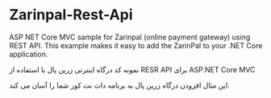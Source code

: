 # Zarinpal-Rest-Api
ASP NET Core MVC sample for Zarinpal (online payment gateway) using REST API.
This example makes it easy to add the ZarinPal to your .NET Core application.

نمونه کد درگاه اینترتی زرین پال با استفاده از RESR API برای ASP.NET Core MVC

این مثال افزودن درگاه زرین پال به برنامه دات نت کور شما را آسان می کند.
